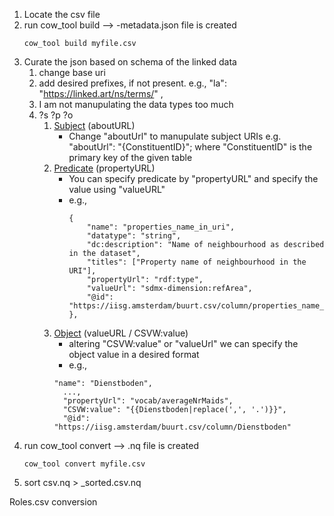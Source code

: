 1. Locate the csv file
2. run cow_tool build --> <filename>-metadata.json file is created
   ```
   cow_tool build myfile.csv
   ```
3. Curate the json based on schema of the linked data
   1. change base uri
   2. add desired prefixes, if not present. e.g., 
        "la": "https://linked.art/ns/terms/" ,
   3. I am not manupulating the data types too much
   4. ?s ?p ?o
      1. [Subject](https://github.com/CLARIAH/COW/wiki/1.-Adapting-the-Metadata#subject-abouturl) (aboutURL)
         - Change "aboutUrl" to manupulate subject URIs
             e.g. "aboutUrl": "{ConstituentID}"; where "ConstituentID" is the primary key of the given table
      2. [Predicate](https://github.com/CLARIAH/COW/wiki/1.-Adapting-the-Metadata#predicate-propertyurl) (propertyURL)
         - You can specify predicate by "propertyURL" and specify the value using "valueURL"
         - e.g., 
            ```
            {
                "name": "properties_name_in_uri",
                "datatype": "string",
                "dc:description": "Name of neighbourhood as described in the dataset",
                "titles": ["Property name of neighbourhood in the URI"],
                "propertyUrl": "rdf:type",
                "valueUrl": "sdmx-dimension:refArea",
                "@id": "https://iisg.amsterdam/buurt.csv/column/properties_name_in_uri"
            },
            ```
      3. [Object](https://github.com/CLARIAH/COW/wiki/1.-Adapting-the-Metadata#object-valueurl--csvwvalue) (valueURL / CSVW:value)
         - altering "CSVW:value" or "valueUrl" we can specify the object value in a desired format
         - e.g., 
          ```
         "name": "Dienstboden",
            ...,
            "propertyUrl": "vocab/averageNrMaids",
            "CSVW:value": "{{Dienstboden|replace(',', '.')}}",
            "@id": "https://iisg.amsterdam/buurt.csv/column/Dienstboden"
         ```
4. run cow_tool convert --> <filename>.nq file is created
   ```
   cow_tool convert myfile.csv
   ```
5. sort <filename>csv.nq > <filename>_sorted.csv.nq


Roles.csv conversion

